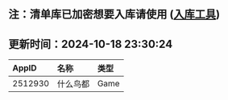 ## 注：清单库已加密想要入库请使用 ([入库工具](https://github.com/BlankTMing/ManifestAutoUpdate/releases))

## 更新时间：2024-10-18 23:30:24
| AppID | 名称 | 类型  |
| :-------------------- | :----------------------------- | :----------- |
| 2512930 | 什么鸟都| Game |
